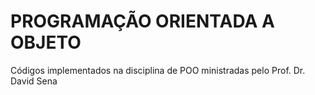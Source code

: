 # PROGRAMAÇÃO ORIENTADA A OBJETO

Códigos implementados na disciplina de POO ministradas pelo Prof. Dr. David Sena
